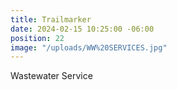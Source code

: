 ```yaml
---
title: Trailmarker
date: 2024-02-15 10:25:00 -06:00
position: 22
image: "/uploads/WW%20SERVICES.jpg"
---
```


Wastewater Service
